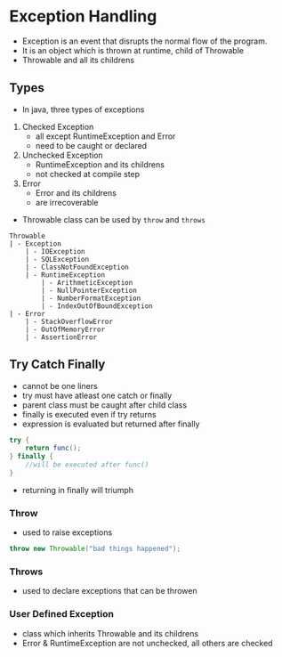 # Exception Handling

-   Exception is an event that disrupts the normal flow of the program.
-   It is an object which is thrown at runtime, child of Throwable
-   Throwable and all its childrens

## Types

-   In java, three types of exceptions

1. Checked Exception
    - all except RuntimeException and Error
    - need to be caught or declared
1. Unchecked Exception
    - RuntimeException and its childrens
    - not checked at compile step
1. Error
    - Error and its childrens
    - are irrecoverable

-   Throwable class can be used by `throw` and `throws`

```
Throwable
| - Exception
    | - IOException
    | - SQLException
    | - ClassNotFoundException
    | - RuntimeException
        | - ArithmeticException
        | - NullPointerException
        | - NumberFormatException
        | - IndexOutOfBoundException
| - Error
    | - StackOverflowError
    | - OutOfMemoryError
    | - AssertionError
```

## Try Catch Finally

-   cannot be one liners
-   try must have atleast one catch or finally
-   parent class must be caught after child class
-   finally is executed even if try returns
-   expression is evaluated but returned after finally

```java
try {
    return func();
} finally {
    //will be executed after func()
}
```

-   returning in finally will triumph

### Throw

-   used to raise exceptions

```java
throw new Throwable("bad things happened");
```

### Throws

-   used to declare exceptions that can be throwen

### User Defined Exception

-   class which inherits Throwable and its childrens
-   Error & RuntimeException are not unchecked, all others are checked

